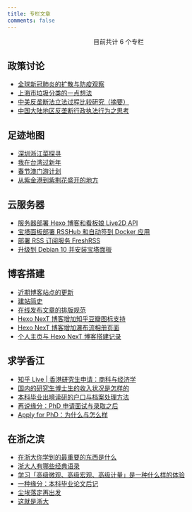 ```yaml
---
title: 专栏文章
comments: false
---
```


<!-- CSS Code -->
<style>.post-body a {border-bottom:none;}</style>
<!-- CSS Code End -->

<center><i class="fas fa-cube"></i> 目前共计 6 个专栏</center>

## 政策讨论

- [全球新冠肺炎的扩散与防疫观察](/posts/2020/全球新冠肺炎的扩散与防疫观察/)
- [上海市垃圾分类的一点想法](/posts/2019/上海市垃圾分类的一点想法/)
- [中美反垄断法立法过程比较研究（摘要）](/posts/2016/中美反垄断法立法过程比较研究-摘要/)
- [中国大陆地区反垄断行政执法行为之思考](/posts/2014/中国大陆地区反垄断行政执法行为之思考/)

## 足迹地图

- [深圳浙江菜探寻](/posts/2019/深圳浙江菜探寻/)
- [我在台湾过新年](/posts/2017/我在台湾过新年/)
- [春节澳门游计划](/posts/2016/春节澳门游计划/)
- [从紫金港到紫荆花盛开的地方](/posts/2013/从紫金港到紫荆花盛开的地方/)

## 云服务器

- [服务器部署 Hexo 博客和看板娘 Live2D API](/posts/2020/服务器部署Hexo博客和看板娘Live2D-API/)
- [宝塔面板部署 RSSHub 和自动签到 Docker 应用](/posts/2020/宝塔面板部署RSSHub和自动签到Docker应用/)
- [部署 RSS 订阅服务 FreshRSS](/posts/2020/部署RSS订阅服务FreshRSS/)
- [升级到 Debian 10 并安装宝塔面板](/posts/2020/升级到Debian10并安装宝塔面板/)

## 博客搭建

- [近期博客站点的更新](/posts/2020/近期博客站点的更新/)
- [建站简史](/posts/2019/建站简史/)
- [在线发布文章的排版规范](/posts/2018/在线发布文章的排版规范/)
- [Hexo NexT 博客增加知乎豆瓣图标支持](/posts/2018/Hexo-NexT-博客增加知乎豆瓣图标支持/)
- [Hexo NexT 博客增加瀑布流相册页面](/posts/2018/Hexo-NexT-博客增加瀑布流相册页面/)
- [个人主页与 Hexo NexT 博客搭建记录](/posts/2018/个人主页与-Hexo-NexT-博客搭建记录/)

## 求学香江

- [知乎 Live | 香港研究生申请：商科与经济学](/posts/2017/知乎Live-香港研究生申请-商科与经济学/)
- [国内的研究生博士生的收入状况是怎样的](/posts/2017/国内的研究生博士生的收入状况是怎样的/)
- [本科毕业出境读研的户口与档案处理方法](/posts/2016/本科毕业出境读研的户口档案处理方法/)
- [再说缘分：PhD 申请面试与录取之后](/posts/2016/再说缘分-PhD申请面试与录取之后/)
- [Apply for PhD：为什么与怎么样](/posts/2016/Apply-for-PhD-为什么与怎么样/)

## 在浙之滨

- [在浙大你学到的最重要的东西是什么](/posts/2017/在浙大你学到的最重要的东西是什么/)
- [浙大人有哪些经典语录](/posts/2016/浙大人有哪些经典语录/)
- [学习「高级微观、高级宏观、高级计量」是一种什么样的体验](/posts/2015/学习高级微观高级宏观高级计量是一种什么样的体验/)
- [一种缘分：本科毕业论文后记](/posts/2015/一种缘分-本科毕业论文后记/)
- [尘埃落定再出发](/posts/2012/尘埃落定再出发/)
- [这就是浙大](/posts/2011/这就是浙大/)